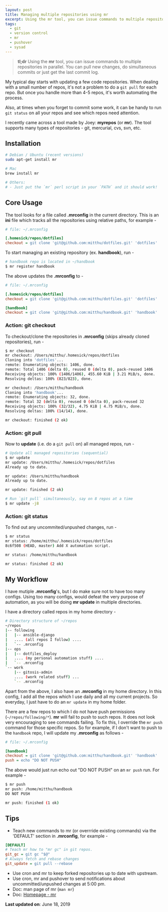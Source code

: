```yaml
---
layout: post
title: Managing multiple repositories using mr
excerpt: Using the mr tool, you can issue commands to multiple repositories in parallel. You can pull new changes, do simultaneous commits or just get the last commit log.
tags:
  - git
  - version control
  - mr
  - pushover
  - sysad
---
```


> **tl;dr** Using the __mr__ tool, you can issue commands to multiple repositories in parallel. You can pull new changes, do simultaneous commits or just get the last commit log.

My typical day starts with updating a few code repositories. When dealing with a small number of repos, it's not a problem to do a `git pull` for each repo. But once you handle more than 4-5 repos, it's worth automating the process.

Also, at times when you forget to commit some work, it can be handy to run `git
status` on all your repos and see which repos need attention.

I recently came across a tool made by Joey: __myrepos__ (or __mr__). The tool supports many types of repositories - git, mercurial, cvs, svn, etc.

## Installation
```bash
# Debian / Ubuntu (recent versions)
sudo apt-get install mr

# Mac
brew install mr

# Others:
# - Just put the `mr` perl script in your `PATH` and it should work!
```

## Core Usage
The tool looks for a file called __.mrconfig__ in the current directory. This is an __ini__ file which tracks all the repositories using relative paths, for example -

```ini
# file: ~/.mrconfig

[.homesick/repos/dotfiles]
checkout = git clone 'git@github.com:mitthu/dotfiles.git' 'dotfiles'
```

To start managing an existing repository (ex. __handbook__), run -
```bash
# handbook repo is located in ~/handbook
$ mr register handbook
```

The above updates the __.mrconfig__ to -
```ini
# file: ~/.mrconfig

[.homesick/repos/dotfiles]
checkout = git clone 'git@github.com:mitthu/dotfiles.git' 'dotfiles'

[handbook]
checkout = git clone 'git@github.com:mitthu/handbook.git' 'handbook'
```

### Action: git checkout
To checkout/clone the repositories in __.mrconfig__ (skips already cloned repositories), run -
```bash
$ mr checkout
mr checkout: /Users/mitthu/.homesick/repos/dotfiles
Cloning into 'dotfiles'...
remote: Enumerating objects: 1406, done.
remote: Total 1406 (delta 0), reused 0 (delta 0), pack-reused 1406
Receiving objects: 100% (1406/1406), 455.60 KiB | 3.21 MiB/s, done.
Resolving deltas: 100% (823/823), done.

mr checkout: /Users/mitthu/handbook
Cloning into 'handbook'...
remote: Enumerating objects: 32, done.
remote: Total 32 (delta 0), reused 0 (delta 0), pack-reused 32
Receiving objects: 100% (32/32), 4.75 KiB | 4.75 MiB/s, done.
Resolving deltas: 100% (14/14), done.

mr checkout: finished (2 ok)
```

### Action: git pull
Now to __update__ (i.e. do a `git pull` on) all managed repos, run -
```bash
# Update all managed repositories (sequential)
$ mr update
mr update: /Users/mitthu/.homesick/repos/dotfiles
Already up to date.

mr update: /Users/mitthu/handbook
Already up to date.

mr update: finished (2 ok)

# Run `git pull` simultaneously, say on 8 repos at a time
$ mr update -j8
```

### Action: git status
To find out any uncommited/unpushed changes, run -
```bash
$ mr status
mr status: /home/mitthu/.homesick/repos/dotfiles
8c6f508 (HEAD, master) Add X automation script.

mr status: /home/mitthu/handbook

mr status: finished (2 ok)
```

## My Workflow
I have mutiple __.mrconfig__'s, but I do make sure not to have too many configs. Using too many configs, would defeat the very purpose of automation, as you will be doing __mr update__ in multiple directories.

I have a directory called repos in my home directory -
```bash
# Directory structure of ~/repos
~/repos
|-- following
|   |-- ansible-django
|   .... (all repos I follow) ....
|   `-- .mrconfig
|-- ops
|   |-- dotfiles_deploy
|   .... (my personal automation stuff) ....
|   `-- .mrconfig
`-- work
    |-- gitosis-admin
    .... (work related stuff) ...
    `-- .mrconfig
```

Apart from the above, I also have an __.mrconfig__ in my home directory. In this config, I add all the repos which I use daily and all my current projects. So everyday, I just have to do an `mr update` in my home folder.

There are a few repos to which I do not have push permissions (`~/repos/following/*`). __mr__ will fail to push to such repos. It does not look very encouraging to see commands failing. To fix this, I override the `mr push` command for those specific repos. So for example, if I don't want to push to the `handbook` repo, I will update my __.mrconfig__ as follows -
```ini
# file: ~/.mrconfig

[handbook]
checkout = git clone 'git@github.com:mitthu/handbook.git' 'handbook'
push = echo "DO NOT PUSH"
```
The above would just run echo out "DO NOT PUSH" on an `mr push` run. For example -
```bash
$ mr push
mr push: /home/mitthu/handbook
DO NOT PUSH

mr push: finished (1 ok)
```

## Tips
* Teach new commands to mr (or overrride existing commands) via the 'DEFAULT' section in __.mrconfig__, for example -
```ini
[DEFAULT]
# Teach mr how to "mr gc" in git repos.
git_gc = git gc "$@"
# Always fetch and rebase changes
git_update = git pull --rebase
```
* Use cron and mr to keep forked repositories up to date with upstream.
* Use cron, mr and pushover to send notifications about uncommitted/unpushed changes at 5:00 pm.
* Doc: man page of mr (`man mr`)
* Doc: [Homepage - mr](http://myrepos.branchable.com/)

**Last updated on**: June 18, 2019
